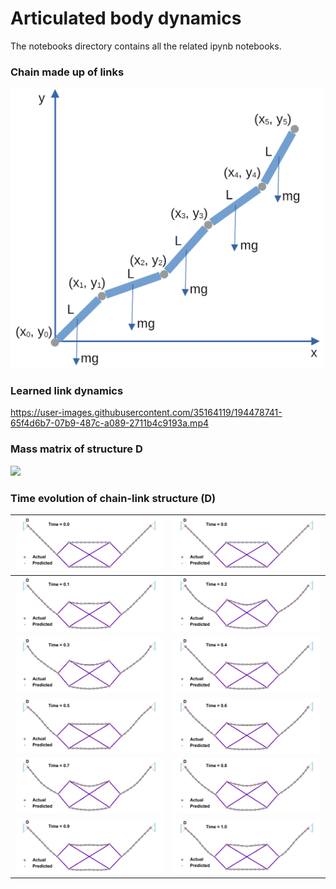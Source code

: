 # Articulated body dynamics

The notebooks directory contains all the related ipynb notebooks.

### Chain made up of links
<img src="assets/chain.png" width=500px>

### Learned link dynamics
https://user-images.githubusercontent.com/35164119/194478741-65f4d6b7-07b9-487c-a089-2711b4c9193a.mp4

### Mass matrix of structure D
<img src="assets/mass_matrix_T1.png" width=900px>

### Time evolution of chain-link structure (D)
![](assets/T1/T1_0.png)|![](assets/T1/T1_1.png)
:---:|:---
![](assets/T1/T1_100.png)|![](assets/T1/T1_200.png)
![](assets/T1/T1_300.png)|![](assets/T1/T1_400.png)
![](assets/T1/T1_500.png)|![](assets/T1/T1_600.png)
![](assets/T1/T1_700.png)|![](assets/T1/T1_800.png)
![](assets/T1/T1_900.png)|![](assets/T1/T1_1000.png)

